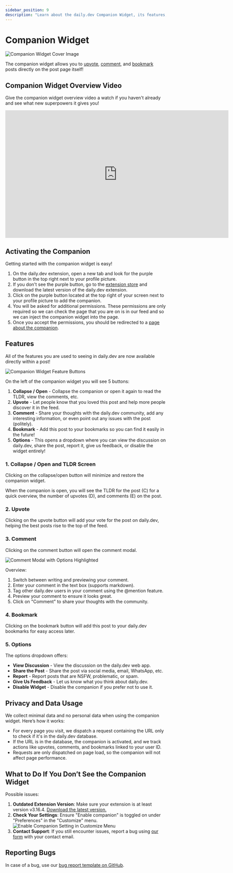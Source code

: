```yaml
---
sidebar_position: 9
description: "Learn about the daily.dev Companion Widget, its features, activation process, and how it enhances user engagement directly on post pages."
---
```


# Companion Widget

![Companion Widget Cover Image](https://daily-now-res.cloudinary.com/image/upload/v1655796433/companion/chagelog_cover.png)

The companion widget allows you to [upvote](https://docs.daily.dev/docs/key-features/upvotes), [comment](https://docs.daily.dev/docs/key-features/discussions), and [bookmark](https://docs.daily.dev/docs/key-features/bookmarks) posts directly on the post page itself!

## Companion Widget Overview Video

Give the companion widget overview video a watch if you haven't already and see what new superpowers it gives you!

<iframe width="700" height="400" src="https://www.youtube.com/embed/7lfUzdkG03E" frameborder="0" allow="accelerometer; autoplay; encrypted-media; gyroscope; picture-in-picture" allowfullscreen></iframe>

## Activating the Companion

Getting started with the companion widget is easy!

1. On the daily.dev extension, open a new tab and look for the purple button in the top right next to your profile picture.
2. If you don't see the purple button, go to the [extension store](https://api.daily.dev/get?_ga=2.220083545.157894557.1655794404-623033389.1647175282) and download the latest version of the daily.dev extension.
3. Click on the purple button located at the top right of your screen next to your profile picture to add the companion.
4. You will be asked for additional permissions. These permissions are only required so we can check the page that you are on is in our feed and so we can inject the companion widget into the page. 
5. Once you accept the permissions, you should be redirected to a [page about the companion](https://daily.dev/blog/companion). 

## Features

All of the features you are used to seeing in daily.dev are now available directly within a post!

![Companion Widget Feature Buttons](https://daily-now-res.cloudinary.com/image/upload/v1655796433/companion/Companion_-_Pointers.png)

On the left of the companion widget you will see 5 buttons:

1. **Collapse / Open** - Collapse the companion or open it again to read the TLDR, view the comments, etc.
2. **Upvote** - Let people know that you loved this post and help more people discover it in the feed.
3. **Comment** - Share your thoughts with the daily.dev community, add any interesting information, or even point out any issues with the post (politely).
4. **Bookmark** - Add this post to your bookmarks so you can find it easily in the future!
5. **Options** - This opens a dropdown where you can view the discussion on daily.dev, share the post, report it, give us feedback, or disable the widget entirely!

### 1. Collapse / Open and TLDR Screen
Clicking on the collapse/open button will minimize and restore the companion widget.

When the companion is open, you will see the TLDR for the post (C) for a quick overview, the number of upvotes (D), and comments (E) on the post.

### 2. Upvote
Clicking on the upvote button will add your vote for the post on daily.dev, helping the best posts rise to the top of the feed.

### 3. Comment
Clicking on the comment button will open the comment modal.

![Comment Modal with Options Highlighted](https://daily-now-res.cloudinary.com/image/upload/v1655796448/companion/Comment_popup_-_Pointers.png)

Overview:
1. Switch between writing and previewing your comment.
2. Enter your comment in the text box (supports markdown).
3. Tag other daily.dev users in your comment using the @mention feature.
4. Preview your comment to ensure it looks great.
5. Click on "Comment" to share your thoughts with the community.

### 4. Bookmark
Clicking on the bookmark button will add this post to your daily.dev bookmarks for easy access later.

### 5. Options
The options dropdown offers:
- **View Discussion** - View the discussion on the daily.dev web app.
- **Share the Post** - Share the post via social media, email, WhatsApp, etc.
- **Report** - Report posts that are NSFW, problematic, or spam.
- **Give Us Feedback** - Let us know what you think about daily.dev.
- **Disable Widget** - Disable the companion if you prefer not to use it.

## Privacy and Data Usage

We collect minimal data and no personal data when using the companion widget. Here’s how it works:
- For every page you visit, we dispatch a request containing the URL only to check if it's in the daily.dev database.
- If the URL is in the database, the companion is activated, and we track actions like upvotes, comments, and bookmarks linked to your user ID.
- Requests are only dispatched on page load, so the companion will not affect page performance.

## What to Do If You Don’t See the Companion Widget

Possible issues:
1. **Outdated Extension Version**: Make sure your extension is at least version v3.16.4. [Download the latest version.](https://api.daily.dev/get?_ga=2.190141803.157894557.1655794404-623033389.1647175282)
2. **Check Your Settings**: Ensure "Enable companion" is toggled on under "Preferences" in the "Customize" menu.
![Enable Companion Setting in Customize Menu](https://daily-now-res.cloudinary.com/image/upload/v1655797803/companion/Screen_Shot_21-06-2022_at_08.49.png)
3. **Contact Support**: If you still encounter issues, report a bug using [our form](https://it057218.typeform.com/to/zN8B5Vog?typeform-source=daily.dev) with your contact email.

## Reporting Bugs

In case of a bug, use our [bug report template on GitHub](https://github.com/dailydotdev/daily/issues/new?assignees=&labels=Type%3A+Bug&template=---bug-report.md&title=%F0%9F%90%9B+BUG%3A+).
